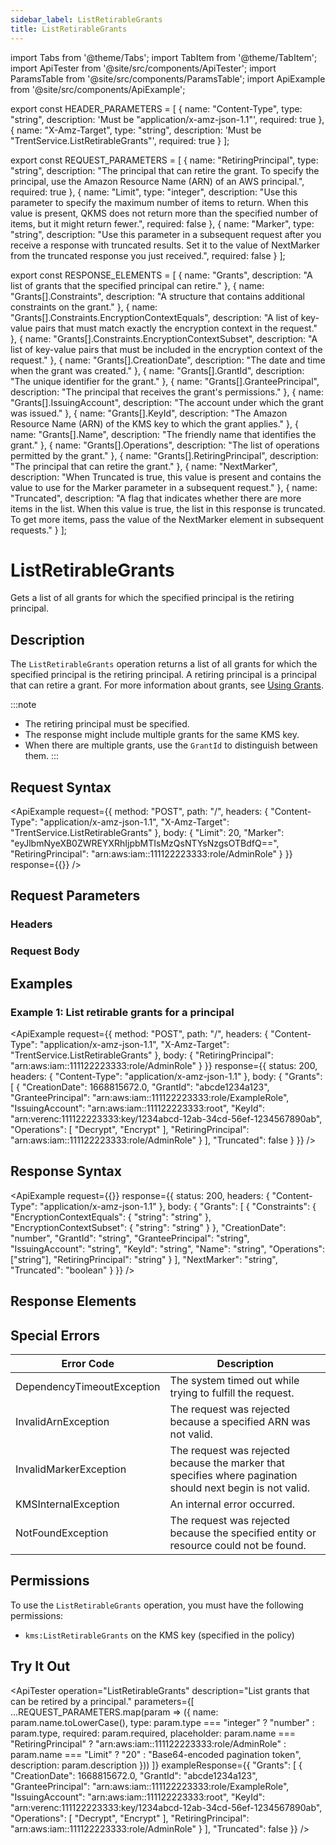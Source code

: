 ```yaml
---
sidebar_label: ListRetirableGrants
title: ListRetirableGrants
---
```


import Tabs from '@theme/Tabs';
import TabItem from '@theme/TabItem';
import ApiTester from '@site/src/components/ApiTester';
import ParamsTable from '@site/src/components/ParamsTable';
import ApiExample from '@site/src/components/ApiExample';

export const HEADER_PARAMETERS = [
  {
    name: "Content-Type",
    type: "string",
    description: 'Must be "application/x-amz-json-1.1"',
    required: true
  },
  {
    name: "X-Amz-Target",
    type: "string", 
    description: 'Must be "TrentService.ListRetirableGrants"',
    required: true
  }
];

export const REQUEST_PARAMETERS = [
  {
    name: "RetiringPrincipal",
    type: "string",
    description: "The principal that can retire the grant. To specify the principal, use the Amazon Resource Name (ARN) of an AWS principal.",
    required: true
  },
  {
    name: "Limit",
    type: "integer",
    description: "Use this parameter to specify the maximum number of items to return. When this value is present, QKMS does not return more than the specified number of items, but it might return fewer.",
    required: false
  },
  {
    name: "Marker",
    type: "string",
    description: "Use this parameter in a subsequent request after you receive a response with truncated results. Set it to the value of NextMarker from the truncated response you just received.",
    required: false
  }
];

export const RESPONSE_ELEMENTS = [
  {
    name: "Grants",
    description: "A list of grants that the specified principal can retire."
  },
  {
    name: "Grants[].Constraints",
    description: "A structure that contains additional constraints on the grant."
  },
  {
    name: "Grants[].Constraints.EncryptionContextEquals",
    description: "A list of key-value pairs that must match exactly the encryption context in the request."
  },
  {
    name: "Grants[].Constraints.EncryptionContextSubset",
    description: "A list of key-value pairs that must be included in the encryption context of the request."
  },
  {
    name: "Grants[].CreationDate",
    description: "The date and time when the grant was created."
  },
  {
    name: "Grants[].GrantId",
    description: "The unique identifier for the grant."
  },
  {
    name: "Grants[].GranteePrincipal",
    description: "The principal that receives the grant's permissions."
  },
  {
    name: "Grants[].IssuingAccount",
    description: "The account under which the grant was issued."
  },
  {
    name: "Grants[].KeyId",
    description: "The Amazon Resource Name (ARN) of the KMS key to which the grant applies."
  },
  {
    name: "Grants[].Name",
    description: "The friendly name that identifies the grant."
  },
  {
    name: "Grants[].Operations",
    description: "The list of operations permitted by the grant."
  },
  {
    name: "Grants[].RetiringPrincipal",
    description: "The principal that can retire the grant."
  },
  {
    name: "NextMarker",
    description: "When Truncated is true, this value is present and contains the value to use for the Marker parameter in a subsequent request."
  },
  {
    name: "Truncated",
    description: "A flag that indicates whether there are more items in the list. When this value is true, the list in this response is truncated. To get more items, pass the value of the NextMarker element in subsequent requests."
  }
];

# ListRetirableGrants

Gets a list of all grants for which the specified principal is the retiring principal.

## Description

The `ListRetirableGrants` operation returns a list of all grants for which the specified principal is the retiring principal. A retiring principal is a principal that can retire a grant. For more information about grants, see [Using Grants](../../../03-guides/using-grants.md).

:::note
- The retiring principal must be specified.
- The response might include multiple grants for the same KMS key.
- When there are multiple grants, use the `GrantId` to distinguish between them.
:::

## Request Syntax

<ApiExample
  request={{
    method: "POST",
    path: "/",
    headers: {
      "Content-Type": "application/x-amz-json-1.1",
      "X-Amz-Target": "TrentService.ListRetirableGrants"
    },
    body: {
      "Limit": 20,
      "Marker": "eyJlbmNyeXB0ZWREYXRhIjpbMTIsMzQsNTYsNzgsOTBdfQ==",
      "RetiringPrincipal": "arn:aws:iam::111122223333:role/AdminRole"
    }
  }}
  response={{}}
/>

## Request Parameters

### Headers

<ParamsTable parameters={HEADER_PARAMETERS} />

### Request Body

<ParamsTable parameters={REQUEST_PARAMETERS} />

## Examples

### Example 1: List retirable grants for a principal

<ApiExample
  request={{
    method: "POST",
    path: "/",
    headers: {
      "Content-Type": "application/x-amz-json-1.1",
      "X-Amz-Target": "TrentService.ListRetirableGrants"
    },
    body: {
      "RetiringPrincipal": "arn:aws:iam::111122223333:role/AdminRole"
    }
  }}
  response={{
    status: 200,
    headers: {
      "Content-Type": "application/x-amz-json-1.1"
    },
    body: {
      "Grants": [
        {
          "CreationDate": 1668815672.0,
          "GrantId": "abcde1234a123",
          "GranteePrincipal": "arn:aws:iam::111122223333:role/ExampleRole",
          "IssuingAccount": "arn:aws:iam::111122223333:root",
          "KeyId": "arn:verenc:111122223333:key/1234abcd-12ab-34cd-56ef-1234567890ab",
          "Operations": [
            "Decrypt",
            "Encrypt"
          ],
          "RetiringPrincipal": "arn:aws:iam::111122223333:role/AdminRole"
        }
      ],
      "Truncated": false
    }
  }}
/>

## Response Syntax

<ApiExample
  request={{}}
  response={{
    status: 200,
    headers: {
      "Content-Type": "application/x-amz-json-1.1"
    },
    body: {
      "Grants": [
        {
          "Constraints": {
            "EncryptionContextEquals": {
              "string": "string"
            },
            "EncryptionContextSubset": {
              "string": "string"
            }
          },
          "CreationDate": "number",
          "GrantId": "string",
          "GranteePrincipal": "string",
          "IssuingAccount": "string",
          "KeyId": "string",
          "Name": "string",
          "Operations": ["string"],
          "RetiringPrincipal": "string"
        }
      ],
      "NextMarker": "string",
      "Truncated": "boolean"
    }
  }}
/>

## Response Elements

<ParamsTable responseElements={RESPONSE_ELEMENTS} type="response" />

## Special Errors

| Error Code | Description |
|------------|-------------|
| DependencyTimeoutException | The system timed out while trying to fulfill the request. |
| InvalidArnException | The request was rejected because a specified ARN was not valid. |
| InvalidMarkerException | The request was rejected because the marker that specifies where pagination should next begin is not valid. |
| KMSInternalException | An internal error occurred. |
| NotFoundException | The request was rejected because the specified entity or resource could not be found. |

## Permissions

To use the `ListRetirableGrants` operation, you must have the following permissions:
- `kms:ListRetirableGrants` on the KMS key (specified in the policy)

## Try It Out

<ApiTester
  operation="ListRetirableGrants"
  description="List grants that can be retired by a principal."
  parameters={[
    ...REQUEST_PARAMETERS.map(param => ({
      name: param.name.toLowerCase(),
      type: param.type === "integer" ? "number" : param.type,
      required: param.required,
      placeholder: param.name === "RetiringPrincipal" ? "arn:aws:iam::111122223333:role/AdminRole" :
                  param.name === "Limit" ? "20" : "Base64-encoded pagination token",
      description: param.description
    }))
  ]}
  exampleResponse={{
    "Grants": [
      {
        "CreationDate": 1668815672.0,
        "GrantId": "abcde1234a123",
        "GranteePrincipal": "arn:aws:iam::111122223333:role/ExampleRole",
        "IssuingAccount": "arn:aws:iam::111122223333:root",
        "KeyId": "arn:verenc:111122223333:key/1234abcd-12ab-34cd-56ef-1234567890ab",
        "Operations": [
          "Decrypt",
          "Encrypt"
        ],
        "RetiringPrincipal": "arn:aws:iam::111122223333:role/AdminRole"
      }
    ],
    "Truncated": false
  }}
/> 